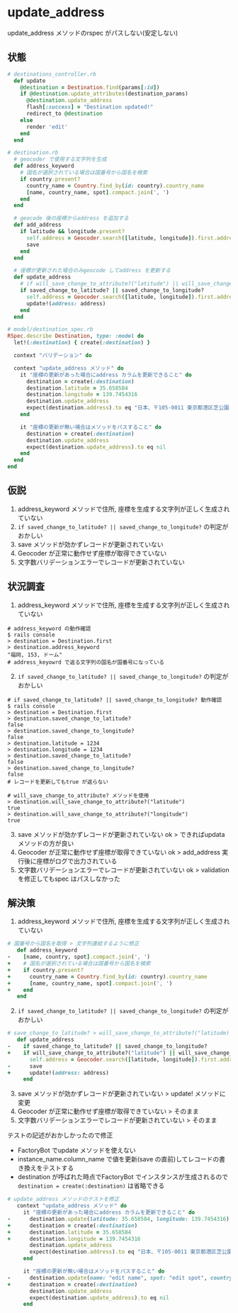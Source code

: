 # update_address

update_address メソッドのrspec がパスしない(安定しない)

## 状態

```Ruby
# destinations_controller.rb
  def update
    @destination = Destination.find(params[:id])
    if @destination.update_attributes(destination_params)
      @destination.update_address
      flash[:success] = "Destination updated!"
      redirect_to @destination
    else
      render 'edit'
    end
  end
```

```Ruby
# destination.rb
  # geocoder で使用する文字列を生成
  def address_keyword
    # 国名が選択されている場合は国番号から国名を検索
    if country.present?
      country_name = Country.find_by(id: country).country_name
      [name, country_name, spot].compact.join(', ')
    end
  end

  # geocode 後の座標からaddress を追加する
  def add_address
    if latitude && longitude.present?
      self.address = Geocoder.search([latitude, longitude]).first.address
      save
    end
  end

  # 座標が更新された場合のみgeocode してaddress を更新する
  def update_address
    # if will_save_change_to_attribute?("latitude") || will_save_change_to_attribute?("longitude")
    if saved_change_to_latitude? || saved_change_to_longitude?
      self.address = Geocoder.search([latitude, longitude]).first.address
      update!(address: address)
    end
  end
```

```Ruby
# model/destination_spec.rb
RSpec.describe Destination, type: :model do
  let!(:destination) { create(:destination) }

  context "バリデーション" do

  context "update_address メソッド" do
    it "座標の更新があった場合にaddress カラムを更新できること" do
      destination = create(:destination)
      destination.latitude = 35.658584
      destination.longitude = 139.7454316
      destination.update_address
      expect(destination.address).to eq "日本、〒105-0011 東京都港区芝公園４丁目２−８"
    end

    it "座標の更新が無い場合はメソッドをパスすること" do
      destination = create(:destination)
      destination.update_address
      expect(destination.update_address).to eq nil
    end
  end
end
```

## 仮説

1. address_keyword メソッドで住所, 座標を生成する文字列が正しく生成されていない
2. `if saved_change_to_latitude? || saved_change_to_longitude?` の判定がおかしい
3. save メソッドが効かずレコードが更新されていない
4. Geocoder が正常に動作せず座標が取得できていない
5. 文字数バリデーションエラーでレコードが更新されていない

## 状況調査

1. address_keyword メソッドで住所, 座標を生成する文字列が正しく生成されていない

```Shell
# address_keyword の動作確認
$ rails console
> destination = Destination.first
> destination.address_keyword
"福岡, 153, ドーム"
# address_keyowrd で返る文字列の国名が国番号になっている
```

2. `if saved_change_to_latitude? || saved_change_to_longitude?` の判定がおかしい

```Shell
# if saved_change_to_latitude? || saved_change_to_longitude? 動作確認
$ rails console
> destination = Destination.first
> destination.saved_change_to_latitude?
false
> destination.saved_change_to_longitude?
false
> destination.latitude = 1234
> destination.longitude = 1234
> destination.saved_change_to_latitude?
false
> destination.saved_change_to_longitude?
false
# レコードを更新してもtrue が返らない

# will_save_change_to_attribute? メソッドを使用
> destination.will_save_change_to_attribute?("latitude")
true
> destination.will_save_change_to_attribute?("longitude")
true
```

3. save メソッドが効かずレコードが更新されていない ok > できればupdata メソッドの方が良い
4. Geocoder が正常に動作せず座標が取得できていない ok > add_address 実行後に座標がログで出力されている
5. 文字数バリデーションエラーでレコードが更新されていない ok > validation を修正してもspec はパスしなかった

## 解決策

1. address_keyword メソッドで住所, 座標を生成する文字列が正しく生成されていない

```Ruby
# 国番号から国名を取得 > 文字列連結するように修正
   def address_keyword
-    [name, country, spot].compact.join(', ')
+    # 国名が選択されている場合は国番号から国名を検索
+    if country.present?
+      country_name = Country.find_by(id: country).country_name
+      [name, country_name, spot].compact.join(', ')
+    end
   end
```

2. `if saved_change_to_latitude? || saved_change_to_longitude?` の判定がおかしい

```Ruby
# save_change_to_latitude? > will_save_change_to_attribute?("latitude) に修正
   def update_address
-    if saved_change_to_latitude? || saved_change_to_longitude?
+    if will_save_change_to_attribute?("latitude") || will_save_change_to_attribute?("longitude")
       self.address = Geocoder.search([latitude, longitude]).first.address
-      save
+      update!(address: address)
     end
```

3. save メソッドが効かずレコードが更新されていない > update! メソッドに変更
4. Geocoder が正常に動作せず座標が取得できていない > そのまま
5. 文字数バリデーションエラーでレコードが更新されていない > そのまま

テストの記述がおかしかったので修正

* FactoryBot でupdate メソッドを使えない
* instance_name.column_name で値を更新(save の直前)してレコードの書き換えをテストする
* destination が呼ばれた時点でFactoryBot でインスタンスが生成されるので`destination = create(:destination)` は省略できる

```Ruby
# update_address メソッドのテストを修正
   context "update_address メソッド" do
     it "座標の更新があった場合にaddress カラムを更新できること" do
-      destination.update(latitude: 35.658584, longitude: 139.7454316)
+      destination = create(:destination)
+      destination.latitude = 35.658584
+      destination.longitude = 139.7454316
       destination.update_address
       expect(destination.address).to eq "日本、〒105-0011 東京都港区芝公園４丁目２−８"
     end

     it "座標の更新が無い場合はメソッドをパスすること" do
-      destination.update(name: "edit name", spot: "edit spot", country: "edit country")
+      destination = create(:destination)
       destination.update_address
       expect(destination.update_address).to eq nil
     end
```
